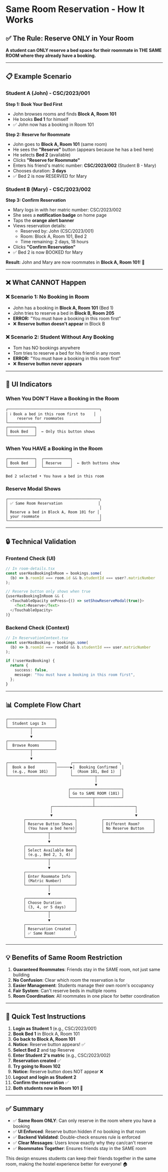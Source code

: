 # Same Room Reservation - How It Works

## ✅ The Rule: Reserve ONLY in Your Room

**A student can ONLY reserve a bed space for their roommate in THE SAME ROOM where they already have a booking.**

---

## 📋 Example Scenario

### Student A (John) - CSC/2023/001

**Step 1: Book Your Bed First**

- John browses rooms and finds **Block A, Room 101**
- He books **Bed 1** for himself
- ✅ John now has a booking in Room 101

**Step 2: Reserve for Roommate**

- John goes to **Block A, Room 101** (same room)
- He sees the **"Reserve"** button (appears because he has a bed here)
- He selects **Bed 2** (available)
- Clicks **"Reserve for Roommate"**
- Enters his friend's matric number: **CSC/2023/002** (Student B - Mary)
- Chooses duration: **3 days**
- ✅ Bed 2 is now RESERVED for Mary

### Student B (Mary) - CSC/2023/002

**Step 3: Confirm Reservation**

- Mary logs in with her matric number: CSC/2023/002
- She sees a **notification badge** on home page
- Taps the **orange alert banner**
- Views reservation details:
  - Reserved by: John (CSC/2023/001)
  - Room: Block A, Room 101, Bed 2
  - Time remaining: 2 days, 18 hours
- Clicks **"Confirm Reservation"**
- ✅ Bed 2 is now BOOKED for Mary

**Result:** John and Mary are now roommates in **Block A, Room 101**! 🎉

---

## ❌ What CANNOT Happen

### ❌ Scenario 1: No Booking in Room

- John has a booking in **Block A, Room 101** (Bed 1)
- John tries to reserve a bed in **Block B, Room 205**
- **ERROR:** "You must have a booking in this room first"
- ❌ **Reserve button doesn't appear** in Block B

### ❌ Scenario 2: Student Without Any Booking

- Tom has NO bookings anywhere
- Tom tries to reserve a bed for his friend in any room
- **ERROR:** "You must have a booking in this room first"
- ❌ **Reserve button never appears**

---

## 🎯 UI Indicators

### When You DON'T Have a Booking in the Room

```
┌─────────────────────────────────────────┐
│ ℹ️ Book a bed in this room first to    │
│    reserve for roommates                │
└─────────────────────────────────────────┘
┌────────────┐
│ Book Bed   │  ← Only this button shows
└────────────┘
```

### When You HAVE a Booking in the Room

```
┌────────────┐  ┌────────────┐
│ Book Bed   │  │ Reserve    │  ← Both buttons show
└────────────┘  └────────────┘

Bed 2 selected • You have a bed in this room
```

### Reserve Modal Shows

```
┌─────────────────────────────────────────┐
│ ✅ Same Room Reservation                │
│                                         │
│ Reserve a bed in Block A, Room 101 for │
│ your roommate                           │
└─────────────────────────────────────────┘
```

---

## 🔒 Technical Validation

### Frontend Check (UI)

```typescript
// In room-details.tsx
const userHasBookingInRoom = bookings.some(
  (b) => b.roomId === room.id && b.studentId === user?.matricNumber
);

// Reserve button only shows when true
{userHasBookingInRoom && (
  <TouchableOpacity onPress={() => setShowReserveModal(true)}>
    <Text>Reserve</Text>
  </TouchableOpacity>
)}
```

### Backend Check (Context)

```typescript
// In ReservationContext.tsx
const userHasBooking = bookings.some(
  (b) => b.roomId === roomId && b.studentId === user.matricNumber
);

if (!userHasBooking) {
  return {
    success: false,
    message: "You must have a booking in this room first",
  };
}
```

---

## 📊 Complete Flow Chart

```
┌─────────────────────┐
│  Student Logs In    │
└──────────┬──────────┘
           │
           ▼
┌─────────────────────┐
│  Browse Rooms       │
└──────────┬──────────┘
           │
           ▼
┌─────────────────────┐      ┌─────────────────────┐
│  Book a Bed         │──────▶│  Booking Confirmed  │
│  (e.g., Room 101)   │      │  (Room 101, Bed 1)  │
└─────────────────────┘      └──────────┬──────────┘
                                        │
                                        ▼
                            ┌───────────────────────┐
                            │ Go to SAME ROOM (101) │
                            └──────────┬────────────┘
                                       │
                    ┌──────────────────┴──────────────────┐
                    │                                     │
                    ▼                                     ▼
        ┌──────────────────────┐           ┌──────────────────────┐
        │ Reserve Button Shows │           │ Different Room?      │
        │ (You have a bed here)│           │ No Reserve Button    │
        └──────────┬───────────┘           └──────────────────────┘
                   │
                   ▼
        ┌──────────────────────┐
        │ Select Available Bed │
        │ (e.g., Bed 2, 3, 4)  │
        └──────────┬───────────┘
                   │
                   ▼
        ┌──────────────────────┐
        │ Enter Roommate Info  │
        │ (Matric Number)      │
        └──────────┬───────────┘
                   │
                   ▼
        ┌──────────────────────┐
        │ Choose Duration      │
        │ (3, 4, or 5 days)    │
        └──────────┬───────────┘
                   │
                   ▼
        ┌──────────────────────┐
        │ Reservation Created  │
        │ ✅ Same Room!        │
        └──────────────────────┘
```

---

## 💡 Benefits of Same Room Restriction

1. **Guaranteed Roommates**: Friends stay in the SAME room, not just same building
2. **No Confusion**: Clear which room the reservation is for
3. **Easier Management**: Students manage their own room's occupancy
4. **Fair System**: Can't reserve beds in multiple rooms
5. **Room Coordination**: All roommates in one place for better coordination

---

## 🚀 Quick Test Instructions

1. **Login as Student 1** (e.g., CSC/2023/001)
2. **Book Bed 1** in Block A, Room 101
3. **Go back to Block A, Room 101**
4. **Notice:** Reserve button appears! ✅
5. **Select Bed 2** and tap Reserve
6. **Enter Student 2's matric** (e.g., CSC/2023/002)
7. **Reservation created** ✅
8. **Try going to Room 102**
9. **Notice:** Reserve button does NOT appear ❌
10. **Logout and login as Student 2**
11. **Confirm the reservation** ✅
12. **Both students now in Room 101** 🎉

---

## ✅ Summary

- ✅ **Same Room ONLY**: Can only reserve in the room where you have a booking
- ✅ **UI Enforced**: Reserve button hidden if no booking in that room
- ✅ **Backend Validated**: Double-check ensures rule is enforced
- ✅ **Clear Messages**: Users know exactly why they can/can't reserve
- ✅ **Roommates Together**: Ensures friends stay in the SAME room

This design ensures students can keep their friends together in the same room, making the hostel experience better for everyone! 🏠
